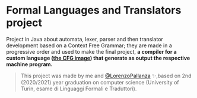 # Formal Languages and Translators project

Project in Java about automata, lexer, parser and then translator development based on a Context Free Grammar; they are made in a progressive order and used to make the final project, **a compiler for a custom language ([the CFG image](https://github.com/lucamodica/LFT/blob/main/Context_Free_Grammar.jpg)) that generate as output the respective machine program.**

> This project was made by me and [@LorenzoPallanza](https://github.com/LorenzoPallanza) ✨,based on 2nd (2020/2021) year graduation on computer science (University of Turin, esame di Linguaggi Formali e Traduttori).
